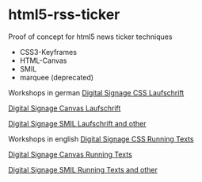 # html5-rss-ticker

Proof of concept for html5 news ticker techniques

 - CSS3-Keyframes
 - HTML-Canvas
 - SMIL
 - marquee (deprecated)

Workshops in german
[Digital Signage CSS Laufschrift](https://smil-control.com/de/magazin/css-laufschrift/)

[Digital Signage Canvas Laufschrift](https://smil-control.com/de/magazin/html-laufschrift/)

[Digital Signage SMIL Laufschrift and other](https://smil-control.com/de/magazin/digital-signage-lauftexte-mit-smil/)


Workshops in english
[Digital Signage CSS Running Texts](https://smil-control.com/magazine/css-running-texts/)

[Digital Signage Canvas Running Texts](https://smil-control.com/magazine/html-running-texts/)

[Digital Signage SMIL Running Texts and other](https://smil-control.com/magazine/digital-signage-running-texts-with-smil/)
